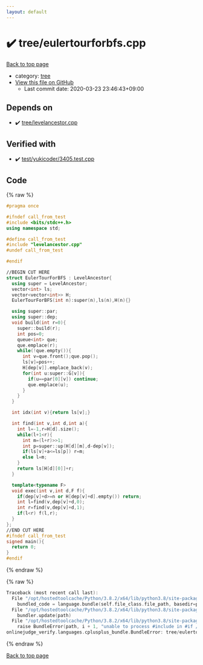 ```yaml
---
layout: default
---
```


<!-- mathjax config similar to math.stackexchange -->
<script type="text/javascript" async
  src="https://cdnjs.cloudflare.com/ajax/libs/mathjax/2.7.5/MathJax.js?config=TeX-MML-AM_CHTML">
</script>
<script type="text/x-mathjax-config">
  MathJax.Hub.Config({
    TeX: { equationNumbers: { autoNumber: "AMS" }},
    tex2jax: {
      inlineMath: [ ['$','$'] ],
      processEscapes: true
    },
    "HTML-CSS": { matchFontHeight: false },
    displayAlign: "left",
    displayIndent: "2em"
  });
</script>

<script type="text/javascript" src="https://cdnjs.cloudflare.com/ajax/libs/jquery/3.4.1/jquery.min.js"></script>
<script src="https://cdn.jsdelivr.net/npm/jquery-balloon-js@1.1.2/jquery.balloon.min.js" integrity="sha256-ZEYs9VrgAeNuPvs15E39OsyOJaIkXEEt10fzxJ20+2I=" crossorigin="anonymous"></script>
<script type="text/javascript" src="../../assets/js/copy-button.js"></script>
<link rel="stylesheet" href="../../assets/css/copy-button.css" />


# :heavy_check_mark: tree/eulertourforbfs.cpp

<a href="../../index.html">Back to top page</a>

* category: <a href="../../index.html#c0af77cf8294ff93a5cdb2963ca9f038">tree</a>
* <a href="{{ site.github.repository_url }}/blob/master/tree/eulertourforbfs.cpp">View this file on GitHub</a>
    - Last commit date: 2020-03-23 23:46:43+09:00




## Depends on

* :heavy_check_mark: <a href="levelancestor.cpp.html">tree/levelancestor.cpp</a>


## Verified with

* :heavy_check_mark: <a href="../../verify/test/yukicoder/3405.test.cpp.html">test/yukicoder/3405.test.cpp</a>


## Code

<a id="unbundled"></a>
{% raw %}
```cpp
#pragma once

#ifndef call_from_test
#include <bits/stdc++.h>
using namespace std;

#define call_from_test
#include "levelancestor.cpp"
#undef call_from_test

#endif

//BEGIN CUT HERE
struct EulerTourForBFS : LevelAncestor{
  using super = LevelAncestor;
  vector<int> ls;
  vector<vector<int>> H;
  EulerTourForBFS(int n):super(n),ls(n),H(n){}

  using super::par;
  using super::dep;
  void build(int r=0){
    super::build(r);
    int pos=0;
    queue<int> que;
    que.emplace(r);
    while(!que.empty()){
      int v=que.front();que.pop();
      ls[v]=pos++;
      H[dep[v]].emplace_back(v);
      for(int u:super::G[v]){
        if(u==par[0][v]) continue;
        que.emplace(u);
      }
    }
  }

  int idx(int v){return ls[v];}

  int find(int v,int d,int a){
    int l=-1,r=H[d].size();
    while(l+1<r){
      int m=(l+r)>>1;
      int p=super::up(H[d][m],d-dep[v]);
      if(ls[v]+a<=ls[p]) r=m;
      else l=m;
    }
    return ls[H[d][0]]+r;
  }

  template<typename F>
  void exec(int v,int d,F f){
    if(dep[v]+d>=n or H[dep[v]+d].empty()) return;
    int l=find(v,dep[v]+d,0);
    int r=find(v,dep[v]+d,1);
    if(l<r) f(l,r);
  }
};
//END CUT HERE
#ifndef call_from_test
signed main(){
  return 0;
}
#endif

```
{% endraw %}

<a id="bundled"></a>
{% raw %}
```cpp
Traceback (most recent call last):
  File "/opt/hostedtoolcache/Python/3.8.2/x64/lib/python3.8/site-packages/onlinejudge_verify/docs.py", line 340, in write_contents
    bundled_code = language.bundle(self.file_class.file_path, basedir=pathlib.Path.cwd())
  File "/opt/hostedtoolcache/Python/3.8.2/x64/lib/python3.8/site-packages/onlinejudge_verify/languages/cplusplus.py", line 170, in bundle
    bundler.update(path)
  File "/opt/hostedtoolcache/Python/3.8.2/x64/lib/python3.8/site-packages/onlinejudge_verify/languages/cplusplus_bundle.py", line 281, in update
    raise BundleError(path, i + 1, "unable to process #include in #if / #ifdef / #ifndef other than include guards")
onlinejudge_verify.languages.cplusplus_bundle.BundleError: tree/eulertourforbfs.cpp: line 8: unable to process #include in #if / #ifdef / #ifndef other than include guards

```
{% endraw %}

<a href="../../index.html">Back to top page</a>

